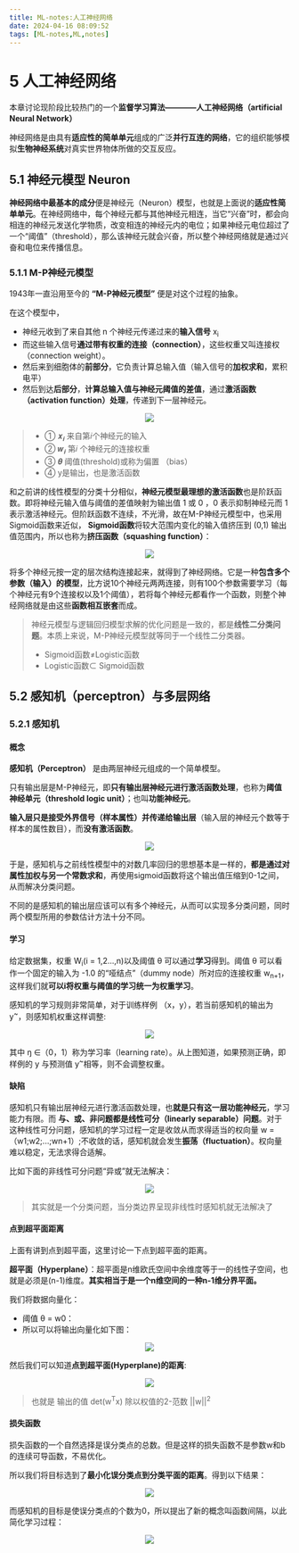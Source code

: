```yaml
---
title: ML-notes:人工神经网络
date: 2024-04-16 08:09:52
tags: [ML-notes,ML,notes]
---
```


# 5 人工神经网络

本章讨论现阶段比较热门的一个**监督学习算法————人工神经网络（artificial Neural Network）**

神经网络是由具有**适应性的简单单元**组成的广泛**并行互连的网络**，它的组织能够模拟**生物神经系统**对真实世界物体所做的交互反应。

## 5.1 <a name='5.1'>神经元模型 Neuron</a>
**神经网络中最基本的成分**便是神经元（Neuron）模型，也就是上面说的**适应性简单单元**。在神经网络中，每个神经元都与其他神经元相连，当它“兴奋”时，都会向相连的神经元发送化学物质，改变相连的神经元内的电位；如果神经元电位超过了一个“阈值”（threshold），那么该神经元就会兴奋，所以整个神经网络就是通过兴奋和电位来传播信息。

### 5.1.1 <a name='5.1.1'>M-P神经元模型</a>
1943年一直沿用至今的 **“M-P神经元模型”** 便是对这个过程的抽象。

在这个模型中，
- 神经元收到了来自其他 n 个神经元传递过来的**输入信号** x<sub>i</sub>
- 而这些输入信号**通过带有权重的连接（connection）**，这些权重又叫连接权（connection weight）。
- 然后来到细胞体的**前部分**，它负责计算总输入值（输入信号的**加权求和**，累积电平）
- 然后到达**后部分**，**计算总输入值与神经元阈值的差值**，通过**激活函数（activation function）处理**，传递到下一层神经元。
<div align=center>
<img src="/images/ML-pics/5.1.png" />
</div>

> - ① 𝒙<sub>𝒊</sub> 来自第𝑖个神经元的输入
> - ② 𝒘<sub>𝒊</sub> 第𝑖 个神经元的连接权重
> - ③ 𝜽 阈值(threshold)或称为偏置 （bias） 
> - ④ y是输出，也是激活函数

和之前讲的线性模型的分类十分相似，**神经元模型最理想的激活函数**也是阶跃函数。即将神经元输入值与阈值的差值映射为输出值 1 或 0 ，0 表示抑制神经元而 1 表示激活神经元。但阶跃函数不连续，不光滑，故在M-P神经元模型中，也采用Sigmoid函数来近似， **Sigmoid函数**将较大范围内变化的输入值挤压到 (0,1) 输出值范围内，所以也称为**挤压函数（squashing function）**：
<div align=center>
<img src="/images/ML-pics/5.2.png" />
</div>

将多个神经元按一定的层次结构连接起来，就得到了神经网络。它是一种**包含多个参数（输入）的模型**，比方说10个神经元两两连接，则有100个参数需要学习（每个神经元有9个连接权以及1个阈值），若将每个神经元都看作一个函数，则整个神经网络就是由这些**函数相互嵌套**而成。

> 神经元模型与逻辑回归模型求解的优化问题是一致的，都是**线性二分类问题**。本质上来说，M-P神经元模型就等同于一个线性二分类器。
> - Sigmoid函数≠Logistic函数 
> - Logistic函数⊂ Sigmoid函数

## 5.2 <a name='5.2'>感知机（perceptron）与多层网络</a>

### 5.2.1 <a name='5.2.1'>感知机</a>

#### 概念
**感知机（Perceptron）** 是由两层神经元组成的一个简单模型。

只有输出层是M-P神经元，即**只有输出层神经元进行激活函数处理**，也称为**阈值神经单元（threshold logic unit）**；也叫**功能神经元**。

**输入层只是接受外界信号（样本属性）并传递给输出层**（输入层的神经元个数等于样本的属性数目），而**没有激活函数**。
<div align=center>
<img src="/images/ML-pics/5.3.png" />
</div>

于是，感知机与之前线性模型中的对数几率回归的思想基本是一样的，**都是通过对属性加权与另一个常数求和**，再使用sigmoid函数将这个输出值压缩到0-1之间，从而解决分类问题。

不同的是感知机的输出层应该可以有多个神经元，从而可以实现多分类问题，同时两个模型所用的参数估计方法十分不同。

#### 学习

给定数据集，权重 W<sub>i</sub>(i = 1,2...,n)以及阈值 θ 可以通过**学习**得到。阈值 θ 可以看作一个固定的输入为 -1.0 的“哑结点”（dummy node）所对应的连接权重 w<sub>n+1</sub>，这样我们就**可以i将权重与阈值的学习统一为权重学习**。

感知机的学习规则非常简单，对于训练样例 （x，y），若当前感知机的输出为 y<sup>~</sup>，则感知机权重这样调整:
<div align=center>
<img src="/images/ML-pics/L5.1.png" />
</div>

其中 ŋ ∈（0，1）称为学习率（learning rate）。从上图知道，如果预测正确，即样例的 y 与预测值 y<sup>~</sup>相等，则不会调整权重。

#### 缺陷
感知机只有输出层神经元进行激活函数处理，也**就是只有这一层功能神经元**，学习能力有限。而 **与、或、非问题都是线性可分（linearly separable）问题**。对于这种线性可分问题，感知机的学习过程一定是收敛从而求得适当的权向量 w = （w1;w2;...;wn+1）;不收敛的话，感知机就会发生**振荡（fluctuation）**。权向量难以稳定，无法求得合适解。

比如下面的非线性可分问题“异或”就无法解决：
<div align=center>
<img src="/images/ML-pics/5.4.png" />
</div>

> 其实就是一个分类问题，当分类边界呈现非线性时感知机就无法解决了

#### 点到超平面距离
上面有讲到点到超平面，这里讨论一下点到超平面的距离。

**超平面（Hyperplane）**：超平面是n维欧氏空间中余维度等于一的线性子空间，也就是必须是(n-1)维度。**其实相当于是一个n维空间的一种n-1维分界平面。**

我们将数据向量化：
- 阈值 θ = w0：
- 所以可以将输出向量化如下图：
<div align=center>
<img src="/images/ML-pics/L5.2.png" />
</div>

然后我们可以知道**点到超平面(Hyperplane)的距离**:
<div align=center>
<img src="/images/ML-pics/L5.3.png" />
</div>

> 也就是 输出的值 det(w<sup>T</sup>x) 除以权值的2-范数 ||w||<sup>2</sup>

#### 损失函数

损失函数的一个自然选择是误分类点的总数。但是这样的损失函数不是参数w和b的连续可导函数，不易优化。

所以我们将目标选到了**最小化误分类点到分类平面的距离**。得到以下结果：
<div align=center>
<img src="/images/ML-pics/L5..4.png" />
</div>


而感知机的目标是使误分类点的个数为0，所以提出了新的概念叫函数间隔，以此简化学习过程：
<div align=center>
<img src="/images/ML-pics/L5.2.1_1.png"/>
</div>
